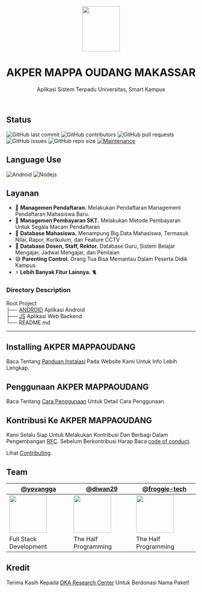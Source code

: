 <div align="center">
<img width="100" height="120" src="https://api-frontend.kemdikbud.go.id/v2/detail_pt_logo/Mzg5QzA3OEQtMEQ0My00ODE3LTlDNTQtREYzRUNGODBFMUY0">
<h1>AKPER MAPPA OUDANG MAKASSAR</h1>
<p>Aplikasi Sistem Terpadu Universitas, Smart Kampus</p>
</div>

<br>

## Status

![GitHub last commit](https://img.shields.io/github/last-commit/YovanggaAnandhika/AkperMappaoudang)
![GitHub contributors](https://img.shields.io/github/contributors/YovanggaAnandhika/AkperMappaoudang)
![GitHub pull requests](https://img.shields.io/github/issues-pr/YovanggaAnandhika/AkperMappaoudang)
![GitHub issues](https://img.shields.io/github/issues/YovanggaAnandhika/AkperMappaoudang)
![GitHub repo size](https://img.shields.io/github/repo-size/YovanggaAnandhika/AkperMappaoudang)
[![Maintenance](https://img.shields.io/badge/Maintained%3F-yes-green.svg)](https://GitHub.com/Naereen/StrapDown.js/graphs/commit-activity)

## Language Use

  <img alt="Android" src="https://img.shields.io/badge/-Android-13aa52?style=flat-square&logo=mongodb&logoColor=white" />
  <img alt="Nodejs" src="https://img.shields.io/badge/-Nodejs-43853d?style=flat-square&logo=Node.js&logoColor=white" />

## Layanan

* 🔭 **Managemen Pendaftaran.** Melakukan Pendaftaran Management Pendaftaran Mahasiswa Baru.
* 🌱 **Managemen Pembayaran SKT.** Melakukan Metode Pembayaran Untuk Segala Macam Pendaftaran
* 👯 **Database Mahasiswa.** Menampung Big Data Mahasiswa, Termasuk Nilai, Rapor, Kurikulum, dan Feature CCTV
* 🤔 **Database Dosen, Staff, Rektor.** Database Guru, Sistem Belajar Mengajar, Jadwal Mengajar, dan Penilaian
* 😄 **Parenting Control.** Orang Tua Bisa Memantau Dalam Peserta Didik Kampus
* ⚡ **Lebih Banyak Fitur Lainnya.** 🐈

### Directory Description

Root Project <br>
├── [ANDROID](https://github.com/YovanggaAnandhika/DKAFramework/blob/master/Android/README.md)
Aplikasi Android <br>
├── [JS](https://github.com/YovanggaAnandhika/DKAFramework/blob/master/JS/README.md)
Aplikasi Web Backend <br>
└── README.md

---

## Installing AKPER MAPPAOUDANG

Baca Tentang [Panduan Instalasi](https://dkaresearchcenter.com/en/docs/install) Pada Website Kami Untuk Info Lebih
Lengkap.

## Penggunaan AKPER MAPPAOUDANG

Baca Tentang [Cara Penggunaan](https://dkaresearchcenter.com/en/docs/usage) Untuk Detail Cara Penggunaan.

## Kontribusi Ke AKPER MAPPAOUDANG

Kami Selalu Siap Untuk Melakukan Kontribusi Dan Berbagi Dalam Pengembangan [RFC](https://github.com/yarnpkg/rfcs).
Sebelum Berkontribusi Harap Baca [code of conduct](CODE_OF_CONDUCT.md).

Lihat [Contributing](https://dkaresearchcenter.com/org/contributing/).

## Team

[@yovangga](https://github.com/yovanggaanandhika) | [@diwan29](https://github.com/Ridwan29) | [@froggie-tech](https://github.com/froggie-tech)
--- | --- | --- 
<img align="center" src="https://avatars.githubusercontent.com/yovanggaanandhika?s=100&v=1" width="100" height="100" /> | <img align="center" src="https://avatars.githubusercontent.com/diwan29?s=100&v=1" width="100" height="100"> | <img align="center" src="https://avatars.githubusercontent.com/froggie-tech?s" width="100" height="100">
Full Stack Development | The Half Programming | The Half Programming

<!-- <table border="0">
<tr>
    <td><img width="800" src="https://media.istockphoto.com/vectors/default-profile-picture-avatar-photo-placeholder-vector-illustration-vector-id1223671392?k=6&m=1223671392&s=612x612&w=0&h=NGxdexflb9EyQchqjQP0m6wYucJBYLfu46KCLNMHZYM=" alt="Yovangga Anandhika"> </td>
    <td>
        <h3>Muhammad Arfan</h3>
        <b>A Analysis System</b> From Indonesia.
        Mendalami Bidang Conceptor, FLowcart, IO Proses
        <br/><br/>
    </td>
</tr>
 <tr>
    <td><img width="800" src="https://dkaresearchcenter.com/wp-content/uploads/2020/06/FB_IMG_1583407496659.jpg" alt="Yovangga Anandhika"> </td>
    <td>
        <h3>Yovangga Anandhika</h3>
        <b>A Full Stack Developer Software Engginering</b> From Indonesia.
        Mendalami Bidang Pemegraman Komputer, Seorang Pendiri Komunitas Startup <b>DKA Research Center</b>
        dan Aktif Mengerjakan Penelitian dan Pekerjaan Berbasis Inovasi Digital. Menguasai Lebih Dari 18 Bahasa Program Komputer.
        <br/><br/>
    </td>
 </tr>
<tr>
    <td><img width="800" src="https://avatars.githubusercontent.com/u/53886120?s=400&u=2d939d070984bb8beef67eb549c39e1e9f0cf18f&v=4" alt="Yovangga Anandhika"> </td>
    <td>
        <h3>Muhammad Ridwan</h3>
        <b>A Half Programming</b> From Indonesia.
        Mendalami Bidang Android Development, Layout Design, Kotlin, Mysql
        <br/><br/>
    </td>
</tr>
<tr>
    <td><img width="800" src="https://media.istockphoto.com/vectors/default-profile-picture-avatar-photo-placeholder-vector-illustration-vector-id1223671392?k=6&m=1223671392&s=612x612&w=0&h=NGxdexflb9EyQchqjQP0m6wYucJBYLfu46KCLNMHZYM=" alt="Yovangga Anandhika"> </td>
    <td>
        <h3>Muhammad Yusuf</h3>
        <b>A Half Programming</b> From Indonesia.
        Mendalami Bidang Android Development, Layout Design, Kotlin
        <br/><br/>
    </td>
</tr>
</table> -->

## Kredit

Terima Kasih Kepada [DKA Research Center](https://github.com/YovanggaAnandhika) Untuk Berdonasi Nama Paket!